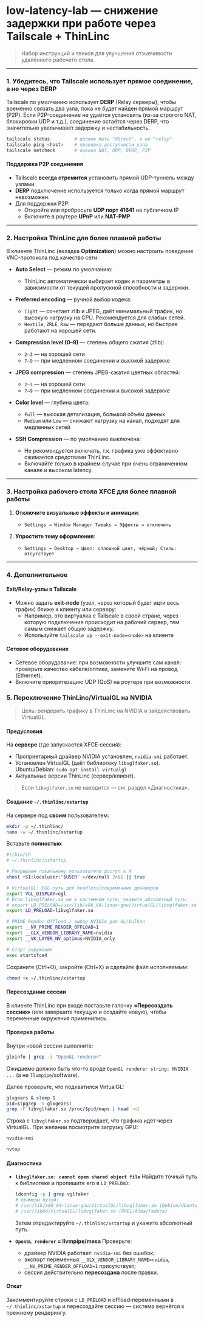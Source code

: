 # low-latency-lab — снижение задержки при работе через Tailscale + ThinLinc

> Набор инструкций и твиков для улучшения отзывчивости удалённого рабочего стола.

---

### 1. Убедитесь, что Tailscale использует **прямое соединение,** а не через **DERP**

Tailscale по умолчанию использует **DERP** (Relay серверы), чтобы временно связать два узла, пока не будет найден прямой маршрут (P2P). Если P2P-соединение не удаётся установить (из-за строгого NAT, блокировки UDP и т.д.), соединение остаётся через DERP, что значительно увеличивает задержку и нестабильность.

```bash
tailscale status         # должно быть "direct", а не "relay"
tailscale ping <host>    # проверка доступности узла
tailscale netcheck       # оценка NAT, UDP, DERP, P2P
```

#### Поддержка P2P соединения

- Tailscale **всегда стремится** установить прямой UDP-туннель между узлами.
- **DERP** подключение используется только когда прямой маршрут невозможен.
- Для поддержки P2P:
  - Откройте или пробросьте **UDP порт 41641** на публичном IP
  - Включите в роутере **UPnP** или **NAT-PMP**

---

### 2. Настройка ThinLinc для более плавной работы

В клиенте ThinLinc (вкладка **Optimization**) можно настроить поведение VNC-протокола под качество сети:

- **Auto Select** — режим по умолчанию:
  - ThinLinc автоматически выбирает кодек и параметры в зависимости от текущей пропускной способности и задержки.

- **Preferred encoding** — ручной выбор кодека:
  - `Tight` — сочетает zlib и JPEG, даёт минимальный трафик, но высокую нагрузку на CPU. Рекомендуется для слабых сетей.
  - `Hextile`, `ZRLE`, `Raw` — передают больше данных, но быстрее работают на хорошей сети.

- **Compression level (0–9)** — степень общего сжатия (zlib):
  - `2–3` — на хорошей сети
  - `7–9` — при медленном соединении и высокой задержке

- **JPEG compression** — степень JPEG-сжатия цветных областей:
  - `2–3` — на хорошей сети
  - `7–9` — при медленном соединении и высокой задержке

- **Color level** — глубина цвета:
  - `Full` — высокая детализация, большой объём данных
  - `Medium` или `Low` — снижают нагрузку на канал, подходят для медленных сетей

- **SSH Compression** — по умолчанию выключена:
  - Не рекомендуется включать, т.к. графика уже эффективно сжимается средствами ThinLinc.
  - Включайте только в крайнем случае при очень ограниченном канале и высоком latency.

---

### 3. Настройка рабочего стола XFCE для более плавной работы

1. **Отключите визуальные эффекты и анимации**:

   - `Settings → Window Manager Tweaks → Эффекты → отключить`

2. **Упростите тему оформления**:

   - `Settings → Desktop → Цвет: сплошной цвет, чёрный; Стиль: отсутствует`

---

### 4. Дополнительное

#### Exit/Relay-узлы в Tailscale

- Можно задать **exit-node** (узел, через который будет идти весь трафик) ближе к клиенту или серверу:
  - Например, это виртуалка с Tailscale в своей стране, через которую подключение происходит на рабочий сервер, тем самым снижает общую задержку.
  - Используйте `tailscale up --exit-node=<node>` на клиенте

#### Сетевое оборудование

- Сетевое оборудование: при возможности улучшите сам канал: проверьте качество кабеля/оптики, замените Wi‑Fi на провод (Ethernet).
- Включите приоритезацию UDP (QoS) на роутере при возможности.

### 5. Переключение ThinLinc/VirtualGL на NVIDIA

> Цель: рендерить графику в ThinLinc на NVIDIA и зайдействовать VirtualGL.

#### Предусловия

На **сервере** (где запускается XFCE‑сессия):

* Проприетарный драйвер NVIDIA установлен, `nvidia-smi` работает.
* Установлен VirtualGL (даёт библиотеку `libvglfaker.so`).
  Ubuntu/Debian: `sudo apt install virtualgl`
* Актуальные версии ThinLinc (сервер/клиент).

> Если `libvglfaker.so` не находится — см. раздел «Диагностика».

#### Создание `~/.thinlinc/xstartup`

На сервере под **своим** пользователем:

```bash
mkdir -p ~/.thinlinc/
nano -w ~/.thinlinc/xstartup
```

Вставьте **полностью**:

```sh
#!/bin/sh
# ~/.thinlinc/xstartup

# Разрешаем локальному пользователю доступ к X
xhost +SI:localuser:"$USER" >/dev/null 2>&1 || true

# VirtualGL: EGL‑путь для headless/современных драйверов
export VGL_DISPLAY=egl
# Если libvglfaker.so не в системном пути, укажите абсолютный путь:
# export LD_PRELOAD=/usr/lib/x86_64-linux-gnu/VirtualGL/libvglfaker.so
export LD_PRELOAD=libvglfaker.so

# PRIME Render Offload / выбор NVIDIA для GL/Vulkan
export __NV_PRIME_RENDER_OFFLOAD=1
export __GLX_VENDOR_LIBRARY_NAME=nvidia
export __VK_LAYER_NV_optimus=NVIDIA_only

# Старт окружения
exec startxfce4
```

Сохраните (Ctrl+O), закройте (Ctrl+X) и сделайте файл исполняемым:

```bash
chmod +x ~/.thinlinc/xstartup
```

#### Пересоздание сессии

В клиенте ThinLinc при входе поставьте галочку **«Пересоздать сессию»** (или завершите текущую и создайте новую), чтобы переменные окружения применились.

#### Проверка работы

Внутри новой сессии выполните:

```bash
glxinfo | grep -i "OpenGL renderer"
```

Ожидаемо должно быть что-то вроде `OpenGL renderer string: NVIDIA ...` (а не `llvmpipe`/software).

Далее проверьте, что подхватился VirtualGL:

```bash
glxgears & sleep 1
pid=$(pgrep -n glxgears)
grep -F libvglfaker.so /proc/$pid/maps | head -n1
```

Строка с `libvglfaker.so` подтверждает, что графика идёт через VirtualGL. При желании посмотрите загрузку GPU:

```bash
nvidia-smi
```
```bash
nvtop
```

#### Диагностика

* **`libvglfaker.so: cannot open shared object file`**
  Найдите точный путь к библиотеке и пропишите его в `LD_PRELOAD`:

  ```bash
  ldconfig -p | grep vglfaker
  # примеры путей:
  # /usr/lib/x86_64-linux-gnu/VirtualGL/libvglfaker.so (Debian/Ubuntu)
  # /usr/lib64/VirtualGL/libvglfaker.so (RHEL/Alma/Fedora)
  ```

  Затем отредактируйте `~/.thinlinc/xstartup` и укажите абсолютный путь.

* **`OpenGL renderer` = llvmpipe/mesa**
  Проверьте:

  * драйвер NVIDIA работает: `nvidia-smi` без ошибок;
  * экспорт переменных `__GLX_VENDOR_LIBRARY_NAME=nvidia`, `__NV_PRIME_RENDER_OFFLOAD=1` присутствует;
  * сессия действительно **пересоздана** после правки.

#### Откат

Закомментируйте строки с `LD_PRELOAD` и offload‑переменными в `~/.thinlinc/xstartup` и пересоздайте сессию — система вернётся к прежнему рендерингу.

